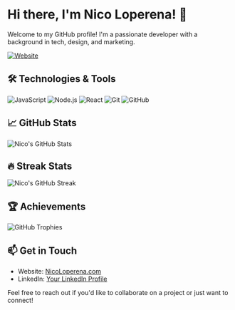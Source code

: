 # Hi there, I'm Nico Loperena! 👋

Welcome to my GitHub profile! I'm a passionate developer with a background in tech, design, and marketing.

[![Website](https://img.shields.io/badge/Website-NicoLoperena.com-blue?style=flat-square&logo=google-chrome)](https://NicoLoperena.com)

## 🛠️ Technologies & Tools

![JavaScript](https://img.shields.io/badge/JavaScript-F7DF1E?style=flat-square&logo=javascript&logoColor=black)
![Node.js](https://img.shields.io/badge/Node.js-339933?style=flat-square&logo=node.js&logoColor=white)
![React](https://img.shields.io/badge/React-61DAFB?style=flat-square&logo=react&logoColor=black)
![Git](https://img.shields.io/badge/Git-F05032?style=flat-square&logo=git&logoColor=white)
![GitHub](https://img.shields.io/badge/GitHub-181717?style=flat-square&logo=github&logoColor=white)

## 📈 GitHub Stats

![Nico's GitHub Stats](https://github-readme-stats.vercel.app/api?username=your-username&show_icons=true&theme=radical)

## 🔥 Streak Stats

![Nico's GitHub Streak](https://github-readme-streak-stats.herokuapp.com/?user=your-username&theme=radical)

## 🏆 Achievements

![GitHub Trophies](https://github-profile-trophy.vercel.app/?username=your-username&theme=radical)

## 📫 Get in Touch

- Website: [NicoLoperena.com](https://NicoLoperena.com)
- LinkedIn: [Your LinkedIn Profile](https://www.linkedin.com/in/nicholas-loperena-022813185)

Feel free to reach out if you'd like to collaborate on a project or just want to connect!

